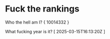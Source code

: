 # Fuck the rankings

Who the hell am I?
{ 10014332 }

What fucking year is it?
[ 2025-03-15T16:13:20Z ]
